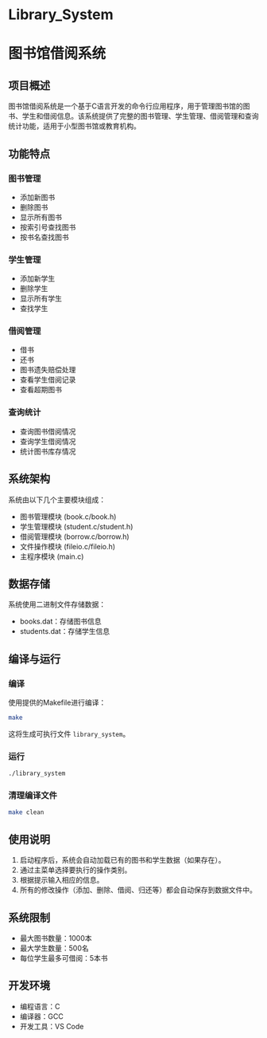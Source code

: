# Library_System
# 图书馆借阅系统

## 项目概述

图书馆借阅系统是一个基于C语言开发的命令行应用程序，用于管理图书馆的图书、学生和借阅信息。该系统提供了完整的图书管理、学生管理、借阅管理和查询统计功能，适用于小型图书馆或教育机构。

## 功能特点

### 图书管理

- 添加新图书
- 删除图书
- 显示所有图书
- 按索引号查找图书
- 按书名查找图书

### 学生管理

- 添加新学生
- 删除学生
- 显示所有学生
- 查找学生

### 借阅管理

- 借书
- 还书
- 图书遗失赔偿处理
- 查看学生借阅记录
- 查看超期图书

### 查询统计

- 查询图书借阅情况
- 查询学生借阅情况
- 统计图书库存情况

## 系统架构

系统由以下几个主要模块组成：

- 图书管理模块 (book.c/book.h)
- 学生管理模块 (student.c/student.h)
- 借阅管理模块 (borrow.c/borrow.h)
- 文件操作模块 (fileio.c/fileio.h)
- 主程序模块 (main.c)

## 数据存储

系统使用二进制文件存储数据：

- books.dat：存储图书信息
- students.dat：存储学生信息

## 编译与运行

### 编译

使用提供的Makefile进行编译：

```bash
make
```

这将生成可执行文件 `library_system`。

### 运行

```bash
./library_system
```

### 清理编译文件

```bash
make clean
```

## 使用说明

1. 启动程序后，系统会自动加载已有的图书和学生数据（如果存在）。
2. 通过主菜单选择要执行的操作类别。
3. 根据提示输入相应的信息。
4. 所有的修改操作（添加、删除、借阅、归还等）都会自动保存到数据文件中。

## 系统限制

- 最大图书数量：1000本
- 最大学生数量：500名
- 每位学生最多可借阅：5本书

## 开发环境

- 编程语言：C
- 编译器：GCC
- 开发工具：VS Code

